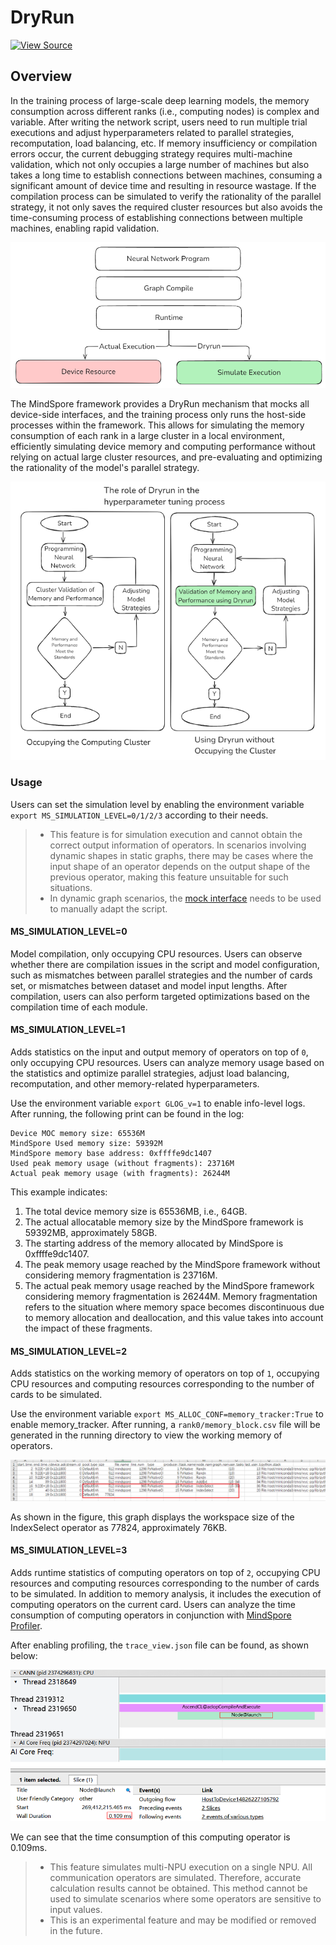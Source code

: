 # DryRun

[![View Source](https://mindspore-website.obs.cn-north-4.myhuaweicloud.com/website-images/master/resource/_static/logo_source_en.svg)](https://gitee.com/mindspore/docs/blob/master/tutorials/source_en/debug/dryrun.md)

## Overview

In the training process of large-scale deep learning models, the memory consumption across different ranks (i.e., computing nodes) is complex and variable. After writing the network script, users need to run multiple trial executions and adjust hyperparameters related to parallel strategies, recomputation, load balancing, etc. If memory insufficiency or compilation errors occur, the current debugging strategy requires multi-machine validation, which not only occupies a large number of machines but also takes a long time to establish connections between machines, consuming a significant amount of device time and resulting in resource wastage. If the compilation process can be simulated to verify the rationality of the parallel strategy, it not only saves the required cluster resources but also avoids the time-consuming process of establishing connections between multiple machines, enabling rapid validation.

![jit_level_dryrun](./images/jit_level_dryrun_en.png)

The MindSpore framework provides a DryRun mechanism that mocks all device-side interfaces, and the training process only runs the host-side processes within the framework. This allows for simulating the memory consumption of each rank in a large cluster in a local environment, efficiently simulating device memory and computing performance without relying on actual large cluster resources, and pre-evaluating and optimizing the rationality of the model's parallel strategy.

![dryrun](./images/dryrun_en.png)

### Usage

Users can set the simulation level by enabling the environment variable `export MS_SIMULATION_LEVEL=0/1/2/3` according to their needs.

> - This feature is for simulation execution and cannot obtain the correct output information of operators. In scenarios involving dynamic shapes in static graphs, there may be cases where the input shape of an operator depends on the output shape of the previous operator, making this feature unsuitable for such situations.
> - In dynamic graph scenarios, the [mock interface](https://www.mindspore.cn/docs/en/master/api_python/mindspore.utils.html#mindspore.utils.dryrun.mock) needs to be used to manually adapt the script.

#### MS_SIMULATION_LEVEL=0

Model compilation, only occupying CPU resources. Users can observe whether there are compilation issues in the script and model configuration, such as mismatches between parallel strategies and the number of cards set, or mismatches between dataset and model input lengths. After compilation, users can also perform targeted optimizations based on the compilation time of each module.

#### MS_SIMULATION_LEVEL=1

Adds statistics on the input and output memory of operators on top of `0`, only occupying CPU resources. Users can analyze memory usage based on the statistics and optimize parallel strategies, adjust load balancing, recomputation, and other memory-related hyperparameters.

Use the environment variable `export GLOG_v=1` to enable info-level logs. After running, the following print can be found in the log:

```text
Device MOC memory size: 65536M
MindSpore Used memory size: 59392M
MindSpore memory base address: 0xffffe9dc1407
Used peak memory usage (without fragments): 23716M
Actual peak memory usage (with fragments): 26244M
```

This example indicates:

1. The total device memory size is 65536MB, i.e., 64GB.
2. The actual allocatable memory size by the MindSpore framework is 59392MB, approximately 58GB.
3. The starting address of the memory allocated by MindSpore is 0xffffe9dc1407.
4. The peak memory usage reached by the MindSpore framework without considering memory fragmentation is 23716M.
5. The actual peak memory usage reached by the MindSpore framework considering memory fragmentation is 26244M. Memory fragmentation refers to the situation where memory space becomes discontinuous due to memory allocation and deallocation, and this value takes into account the impact of these fragments.

#### MS_SIMULATION_LEVEL=2

Adds statistics on the working memory of operators on top of `1`, occupying CPU resources and computing resources corresponding to the number of cards to be simulated.

Use the environment variable `export MS_ALLOC_CONF=memory_tracker:True` to enable memory_tracker. After running, a `rank0/memory_block.csv` file will be generated in the running directory to view the working memory of operators.

![mem_tracker](./images/mem_tracker.png)

As shown in the figure, this graph displays the workspace size of the IndexSelect operator as 77824, approximately 76KB.

#### MS_SIMULATION_LEVEL=3

Adds runtime statistics of computing operators on top of `2`, occupying CPU resources and computing resources corresponding to the number of cards to be simulated. In addition to memory analysis, it includes the execution of computing operators on the current card. Users can analyze the time consumption of computing operators in conjunction with [MindSpore Profiler](https://www.mindspore.cn/tutorials/en/master/debug/profiler.html).

After enabling profiling, the `trace_view.json` file can be found, as shown below:

![op_time_consuming](./images/op_time_consuming.png)

We can see that the time consumption of this computing operator is 0.109ms.

> - This feature simulates multi-NPU execution on a single NPU. All communication operators are simulated. Therefore, accurate calculation results cannot be obtained. This method cannot be used to simulate scenarios where some operators are sensitive to input values.
> - This is an experimental feature and may be modified or removed in the future.
